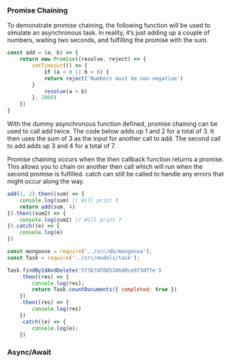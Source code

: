 ### Promise Chaining

To demonstrate promise chaining, the following function will be used to simulate an
asynchronous task. In reality, it’s just adding up a couple of numbers, waiting two seconds, and fulfilling the promise with the sum.

```javascript
const add = (a, b) => {
    return new Promise((resolve, reject) => {
        setTimeout(() => {
            if (a < 0 || b < 0) {
            return reject('Numbers must be non-negative')
        }
            resolve(a + b)
        }, 2000)
    })
}
```
With the dummy asynchronous function defined, promise chaining can be used to call add
twice. The code below adds up 1 and 2 for a total of 3. It then uses the sum of 3 as the
input for another call to add. The second call to add adds up 3 and 4 for a total of 7. 


Promise chaining occurs when the then callback function returns a promise. This allows
you to chain on another then call which will run when the second promise is fulfilled. catch can still be called to handle any errors that might occur along the way.

```javascript
add(1, 2).then((sum) => {
    console.log(sum) // Will print 3
    return add(sum, 4)
}).then((sum2) => {
    console.log(sum2) // Will print 7
}).catch((e) => {
    console.log(e)
})
```

```javascript
const mongoose = require('../src/db/mongoose');
const Task = require('../src/models/task');

Task.findByIdAndDelete('5f3b7df885346d0ce073df7e')
    .then((res) => {
        console.log(res);
        return Task.countDocuments({ completed: true })
    })
    .then((res) => {
        console.log(res)
    })
    .catch((e) => {
        console.log(e);
    })
```


### Async/Await

